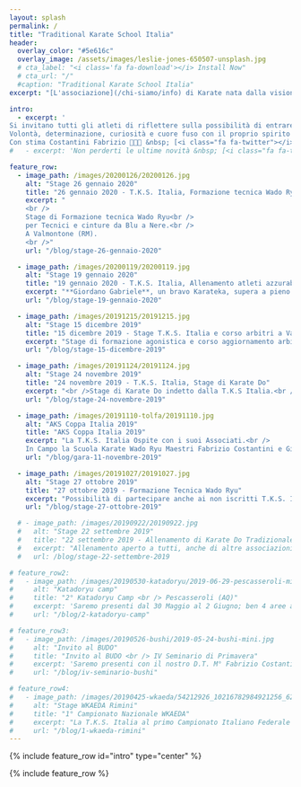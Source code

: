 ```yaml
---
layout: splash
permalink: /
title: "Traditional Karate School Italia"
header:
  overlay_color: "#5e616c"
  overlay_image: /assets/images/leslie-jones-650507-unsplash.jpg
  # cta_label: "<i class='fa fa-download'></i> Install Now"
  # cta_url: "/"
  #caption: "Traditional Karate School Italia"
excerpt: "[L'associazione](/chi-siamo/info) di Karate nata dalla visione del<br /> D.T. Maestro Costantini Fabrizio C. Nera 6° Dan."

intro:
  - excerpt: '
Si invitano tutti gli atleti di riflettere sulla possibilità di entrare a far parte del TEAM Azzurrabili T.K.S. Italia.<br />
Volontà, determinazione, curiosità e cuore fuso con il proprio spirito e quello di gruppo sono i fattori essenziali per affrontare tale percorso che sicuramente incrementerà di molto la vostra personale Maturitá Marziale, preziosa per il proseguo nel Do del Karate Tradizionale che durerá per tutta la vita.<br />
Con stima Costantini Fabrizio 🥋👊🥋 &nbsp; [<i class="fa fa-twitter"></i> @contatti](https://www.tksitalia.it/chi-siamo/contatti/){: .btn .btn--twitter}'
#   - excerpt: 'Non perderti le ultime novità &nbsp; [<i class="fa fa-twitter"></i> @mmistakes](https://twitter.com/mmistakes){: .btn .btn--twitter}'

feature_row:
  - image_path: /images/20200126/20200126.jpg
    alt: "Stage 26 gennaio 2020"
    title: "26 gennaio 2020 - T.K.S. Italia, Formazione tecnica Wado Ryu"
    excerpt: "
    <br />
    Stage di Formazione tecnica Wado Ryu<br />
    per Tecnici e cinture da Blu a Nere.<br />
    A Valmontone (RM).
    <br />"
    url: "/blog/stage-26-gennaio-2020"

  - image_path: /images/20200119/20200119.jpg
    alt: "Stage 19 gennaio 2020"
    title: "19 gennaio 2020 - T.K.S. Italia, Allenamento atleti azzurabili e corso di aggiornamento arbitri"
    excerpt: "**Giordano Gabriele**, un bravo Karateka, supera a pieno l’esame da **Cintura Nera 1^ Dan** della Commissione Tecnica T.K.S. Italia"
    url: "/blog/stage-19-gennaio-2020"

  - image_path: /images/20191215/20191215.jpg
    alt: "Stage 15 dicembre 2019"
    title: "15 dicembre 2019 - Stage T.K.S. Italia e corso arbitri a Valmontone (RM)"
    excerpt: "Stage di formazione agonistica e corso aggiornamento arbitri.<br /> Con i Docenti T.K.S.Italia Costantini Fabrizio, Bruni Luigi e Vittorini Eugenio."
    url: "/blog/stage-15-dicembre-2019"

  - image_path: /images/20191124/20191124.jpg
    alt: "Stage 24 novembre 2019"
    title: "24 novembre 2019 - T.K.S. Italia, Stage di Karate Do"
    excerpt: "<br />Stage di Karate Do indetto dalla T.K.S Italia.<br /> <br />Con i nostri Docenti  Costantini Fabrizio, Bruni Luigi e Vittorini Eugenio."
    url: "/blog/stage-24-novembre-2019"

  - image_path: /images/20191110-tolfa/20191110.jpg
    alt: "AKS Coppa Italia 2019"
    title: "AKS Coppa Italia 2019"
    excerpt: "La T.K.S. Italia Ospite con i suoi Associati.<br />
    In Campo la Scuola Karate Wado Ryu Maestri Fabrizio Costantini e Gianni Costantini, Scuola karate Wado Ryu M. Francesconi Luca e Martini Doriano, Funakoshi Karate Sora con il suo D.T. Bruni Luigi ed il M. Rocca Pietro."
    url: "/blog/gara-11-novembre-2019"

  - image_path: /images/20191027/20191027.jpg
    alt: "Stage 27 ottobre 2019"
    title: "27 ottobre 2019 - Formazione Tecnica Wado Ryu"
    excerpt: "Possibilità di partecipare anche ai non iscritti T.K.S. Italia e a tutti gli iscritti non Azzurabili.<br /><br/>"
    url: "/blog/stage-27-ottobre-2019"

  # - image_path: /images/20190922/20190922.jpg
  #   alt: "Stage 22 settembre 2019"
  #   title: "22 settembre 2019 - Allenamento di Karate Do Tradizionale"
  #   excerpt: "Allenamento aperto a tutti, anche di altre associazioni sportive.<br />Lezione di Goshindo.<br />"
  #   url: /blog/stage-22-settembre-2019

# feature_row2:
#   - image_path: /images/20190530-katadoryu/2019-06-29-pescasseroli-mini.jpg
#     alt: "Katadoryu camp"
#     title: "2° Katadoryu Camp <br /> Pescasseroli (AQ)"
#     excerpt: 'Saremo presenti dal 30 Maggio al 2 Giugno; ben 4 aree all aperto, 3 aree tatami, più di 100 ore di lezione con ottimi docenti e tanti ragazzi a Pescasseroli (AQ)'
#     url: "/blog/2-katadoryu-camp"

# feature_row3:
#   - image_path: /images/20190526-bushi/2019-05-24-bushi-mini.jpg
#     alt: "Invito al BUDO"
#     title: "Invito al BUDO <br /> IV Seminario di Primavera"
#     excerpt: 'Saremo presenti con il nostro D.T. M° Fabrizio Costantini Primo appuntamento i giorni 25 e 26 Maggio 2019 Seminario di Karate Do e Wado Ryu a Roma presso A.S.D. BUSHI'
#     url: "/blog/iv-seminario-bushi"

# feature_row4:
#   - image_path: /images/20190425-wkaeda/54212926_10216782984921256_6236519335309869056_n.jpg
#     alt: "Stage WKAEDA Rimini"
#     title: "1° Campionato Nazionale WKAEDA"
#     excerpt: "La T.K.S. Italia al primo Campionato Italiano Federale di Karate siglato WKAEDA il 25.04.2019. T. K. S. Italia 3° classificata, riportando a casa ben 8 Medaglie d'ORO, 7 Medaglie di ARGENTO e 6 Medaglie di BRONZO"
#     url: "/blog/1-wkaeda-rimini"
---
```


<!-- ### News
* [1° Campionato Nazionale WKAEDA: Classifica Società la T. K. S. Italia 3° classificata]({{ site.url }}{{ site.baseurl }}/blog/1-wkaeda-rimini){: .btn}
* [Saremo presenti il 26 Maggio 2019 Seminario di Karate Do e Wado Ryu a Morlupo (RM) presso A.S.D. BUSHI]({{ site.url }}{{ site.baseurl }}/blog/iv-seminario-bushi){: .btn} -->

{% include feature_row id="intro" type="center" %}

{% include feature_row %}

<!-- {% include feature_row id="feature_row2" type="left" %}

{% include feature_row id="feature_row3" type="right" %}

{% include feature_row id="feature_row4" type="left" %} -->
